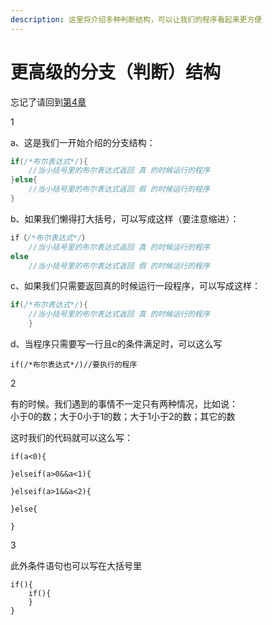 ```yaml
---
description: 这里将介绍多种判断结构，可以让我们的程序看起来更方便
---
```


# 更高级的分支（判断）结构

忘记了请回到[第4章](3.3-wo-na-100-yuan-zhao-hy-mai-yi-ping-3-yuan-de-ke-le-ta-zhao-le-wo-200-dui-bu-dui.md)

1

a、这是我们一开始介绍的分支结构：

```java
if(/*布尔表达式*/){
    //当小括号里的布尔表达式返回 真 的时候运行的程序
}else{
    //当小括号里的布尔表达式返回 假 的时候运行的程序
}
```

b、如果我们懒得打大括号，可以写成这样（要注意缩进）：

```java
if（/*布尔表达式*/）
    //当小括号里的布尔表达式返回 真 的时候运行的程序
else
    //当小括号里的布尔表达式返回 假 的时候运行的程序
```

c、如果我们只需要返回真的时候运行一段程序，可以写成这样：

```java
if(/*布尔表达式*/){
    //当小括号里的布尔表达式返回 真 的时候运行的程序
    }
```

d、当程序只需要写一行且c的条件满足时，可以这么写

```text
if(/*布尔表达式*/)//要执行的程序
```

2

有的时候。我们遇到的事情不一定只有两种情况，比如说：  
小于0的数；大于0小于1的数；大于1小于2的数；其它的数

这时我们的代码就可以这么写：

```text
if(a<0){

}elseif(a>0&&a<1){

}elseif(a>1&&a<2){

}else{

}
```

3

此外条件语句也可以写在大括号里

```text
if(){
    if(){
    }
}
```

